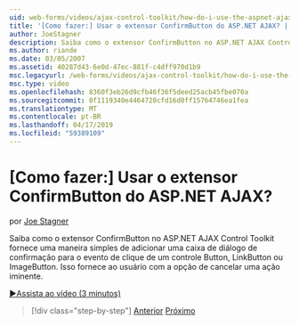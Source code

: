 ```yaml
---
uid: web-forms/videos/ajax-control-toolkit/how-do-i-use-the-aspnet-ajax-confirmbutton-extender
title: '[Como fazer:] Usar o extensor ConfirmButton do ASP.NET AJAX? | Microsoft Docs'
author: JoeStagner
description: Saiba como o extensor ConfirmButton no ASP.NET AJAX Control Toolkit fornece uma maneira simples de adicionar uma caixa de diálogo de confirmação para o evento de clique de um botão, L....
ms.author: riande
ms.date: 03/05/2007
ms.assetid: 40287d43-6e0d-47ec-881f-c4dff970d1b9
msc.legacyurl: /web-forms/videos/ajax-control-toolkit/how-do-i-use-the-aspnet-ajax-confirmbutton-extender
msc.type: video
ms.openlocfilehash: 8360f3eb26d9cfb46f36f5deed25acb45fbe070a
ms.sourcegitcommit: 0f1119340e4464720cfd16d0ff15764746ea1fea
ms.translationtype: MT
ms.contentlocale: pt-BR
ms.lasthandoff: 04/17/2019
ms.locfileid: "59389109"
---
```

# <a name="how-do-i-use-the-aspnet-ajax-confirmbutton-extender"></a>[Como fazer:] Usar o extensor ConfirmButton do ASP.NET AJAX?

por [Joe Stagner](https://github.com/JoeStagner)

Saiba como o extensor ConfirmButton no ASP.NET AJAX Control Toolkit fornece uma maneira simples de adicionar uma caixa de diálogo de confirmação para o evento de clique de um controle Button, LinkButton ou ImageButton. Isso fornece ao usuário com a opção de cancelar uma ação iminente.

[&#9654;Assista ao vídeo (3 minutos)](https://channel9.msdn.com/Blogs/ASP-NET-Site-Videos/how-do-i-use-the-aspnet-ajax-confirmbutton-extender)

> [!div class="step-by-step"]
> [Anterior](how-do-i-get-started-with-the-aspnet-ajax-animation-extender-control.md)
> [Próximo](how-do-i-use-the-aspnet-ajax-slider-control.md)
